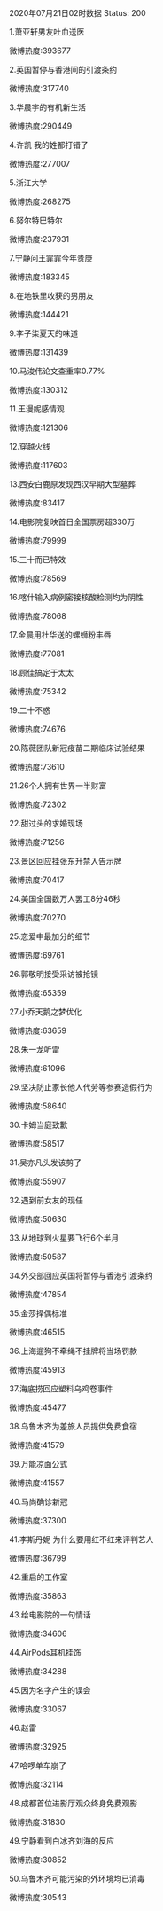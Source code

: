 2020年07月21日02时数据
Status: 200

1.萧亚轩男友吐血送医

微博热度:393677

2.英国暂停与香港间的引渡条约

微博热度:317740

3.华晨宇的有机新生活

微博热度:290449

4.许凯 我的姓都打错了

微博热度:277007

5.浙江大学

微博热度:268275

6.努尔特巴特尔

微博热度:237931

7.宁静问王霏霏今年贵庚

微博热度:183345

8.在地铁里收获的男朋友

微博热度:144421

9.李子柒夏天的味道

微博热度:131439

10.马浚伟论文查重率0.77%

微博热度:130312

11.王漫妮感情观

微博热度:121306

12.穿越火线

微博热度:117603

13.西安白鹿原发现西汉早期大型墓葬

微博热度:83417

14.电影院复映首日全国票房超330万

微博热度:79999

15.三十而已特效

微博热度:78569

16.喀什输入病例密接核酸检测均为阴性

微博热度:78068

17.金晨用杜华送的螺蛳粉丰唇

微博热度:77081

18.顾佳搞定于太太

微博热度:75342

19.二十不惑

微博热度:74676

20.陈薇团队新冠疫苗二期临床试验结果

微博热度:73610

21.26个人拥有世界一半财富

微博热度:72302

22.甜过头的求婚现场

微博热度:71256

23.景区回应挂张东升禁入告示牌

微博热度:70417

24.美国全国数万人罢工8分46秒

微博热度:70270

25.恋爱中最加分的细节

微博热度:69761

26.郭敬明接受采访被抢镜

微博热度:65359

27.小乔天鹅之梦优化

微博热度:63659

28.朱一龙听雷

微博热度:61096

29.坚决防止家长他人代劳等参赛造假行为

微博热度:58640

30.卡姆当庭致歉

微博热度:58517

31.吴亦凡头发该剪了

微博热度:55907

32.遇到前女友的现任

微博热度:50630

33.从地球到火星要飞行6个半月

微博热度:50587

34.外交部回应英国将暂停与香港引渡条约

微博热度:47854

35.金莎择偶标准

微博热度:46515

36.上海遛狗不牵绳不挂牌将当场罚款

微博热度:45913

37.海底捞回应塑料乌鸡卷事件

微博热度:45477

38.乌鲁木齐为差旅人员提供免费食宿

微博热度:41579

39.万能凉面公式

微博热度:41557

40.马尚确诊新冠

微博热度:37300

41.李斯丹妮 为什么要用红不红来评判艺人

微博热度:36799

42.重启的工作室

微博热度:35863

43.给电影院的一句情话

微博热度:34606

44.AirPods耳机挂饰

微博热度:34288

45.因为名字产生的误会

微博热度:33067

46.赵雷

微博热度:32925

47.哈啰单车崩了

微博热度:32114

48.成都首位进影厅观众终身免费观影

微博热度:31830

49.宁静看到白冰齐刘海的反应

微博热度:30852

50.乌鲁木齐可能污染的外环境均已消毒

微博热度:30543

